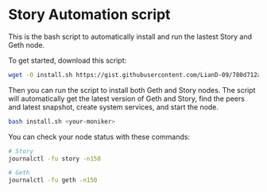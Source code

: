 # Story Automation script

This is the bash script to automatically install and run the lastest Story and Geth node.

To get started, download this script:
```bash
wget -O install.sh https://gist.githubusercontent.com/LianD-09/780d712a17bf29597b696b56aae59b29/raw/c23e4f31b1be019dd02c62eef80e455a2a0436e8/install.sh
```

Then you can run the script to install both Geth and Story nodes. The script will automatically get the latest version of Geth and Story, find the peers and latest snapshot, create system services, and start the node.
```bash
bash install.sh <your-moniker>
```

You can check your node status with these commands:
```bash
# Story
journalctl -fu story -n150

# Geth
journalctl -fu geth -n150
```
